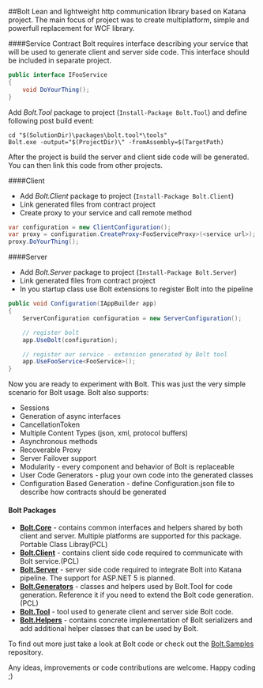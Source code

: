 ##Bolt
Lean and lightweight http communication library based on Katana project. The main focus of project 
was to create multiplatform, simple and powerfull replacement for WCF library.

####Service Contract
Bolt requires interface describing your service that will be used to generate client and server side code. 
This interface should be included in separate project.

```c#
public interface IFooService
{
    void DoYourThing();
}
```
Add *Bolt.Tool* package to project (`Install-Package Bolt.Tool`) and define following post build event: 
```Batchfile
cd "$(SolutionDir)\packages\bolt.tool*\tools"
Bolt.exe -output="$(ProjectDir)\" -fromAssembly=$(TargetPath)
```
After the project is build the server and client side code will be generated. You can then link this code from other projects.

####Client
* Add *Bolt.Client* package to project (`Install-Package Bolt.Client`)
* Link generated files from contract project
* Create proxy to your service and call remote method
```c#
var configuration = new ClientConfiguration();
var proxy = configuration.CreateProxy<FooServiceProxy>(<service url>);
proxy.DoYourThing();
```

####Server
* Add *Bolt.Server* package to project (`Install-Package Bolt.Server`)
* Link generated files from contract project
* In you startup class use Bolt extensions to register Bolt into the pipeline

```c#
public void Configuration(IAppBuilder app)
{
    ServerConfiguration configuration = new ServerConfiguration();

    // register bolt 
    app.UseBolt(configuration);

    // register our service - extension generated by Bolt tool 
    app.UseFooService<FooService>();
}
```
Now you are ready to experiment with Bolt. This was just the very simple scenario for Bolt usage.
Bolt also supports:

* Sessions
* Generation of async interfaces
* CancellationToken 
* Multiple Content Types (json, xml, protocol buffers)
* Asynchronous methods
* Recoverable Proxy
* Server Failover support
* Modularity - every component and behavior of Bolt is replaceable
* User Code Generators - plug your own code into the generated classes
* Configuration Based Generation - define Configuration.json file to describe how contracts should be generated

#### Bolt Packages
* **[Bolt.Core](https://www.nuget.org/packages/Bolt.Core/)** - contains common interfaces and helpers shared by both client and server. Multiple platforms are supported for this package. Portable Class Libray(PCL) 
* **[Bolt.Client](https://www.nuget.org/packages/Bolt.Client/)** - contains client side code required to communicate with Bolt service.(PCL)
* **[Bolt.Server](https://www.nuget.org/packages/Bolt.Server/)** - server side code required to integrate Bolt into Katana pipeline. The support for ASP.NET 5 is planned.
* **[Bolt.Generators](https://www.nuget.org/packages/Bolt.Generators/)** - classes and helpers used by Bolt.Tool for code generation. Reference it if you need to extend the Bolt code generation.(PCL)
* **[Bolt.Tool](https://www.nuget.org/packages/Bolt.Tool/)** - tool used to generate client and server side Bolt code.
* **[Bolt.Helpers](https://www.nuget.org/packages/Bolt.Helpers/)** - contains concrete implementation of Bolt serializers and add additional helper classes that can be used by Bolt.
                        


To find out more just take a look at Bolt code or check out the [Bolt.Samples](https://github.com/justkao/Bolt.Samples)
repository.

Any ideas, improvements or code contributions are welcome. Happy coding ;)

